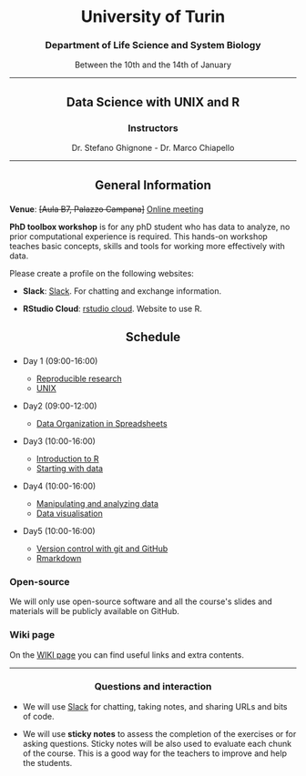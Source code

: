 <center><h1>University of Turin</h1>
<h3>Department of Life Science and System Biology</h3>	
<p>Between the 10th and the 14th of January</p>
</center>

---

<center>
<h2><p>Data Science with UNIX and R</p></h2>
<h3>Instructors</h3>
<p>Dr. Stefano Ghignone - Dr. Marco Chiapello</p>
</center>

---

<center><h2><p>General Information</p></h2></center>

**Venue**: ~~[Aula B7, Palazzo Campana]~~ [Online meeting](https://meet.jit.si/2022-PhDToolbox-DataScienceInUnixAndR)



**PhD toolbox workshop** is for any phD student who has data to analyze, no prior computational experience is required. This hands-on workshop teaches basic concepts, skills and tools for working more effectively with data.

Please create a profile on the following websites:

- **Slack**: [Slack](https://phdtoolbox2022.slack.com/). For chatting and exchange information.

- **RStudio Cloud**: [rstudio cloud](https://rstudio.cloud/). Website to use R.

<center><h2><p>Schedule</p></h2></center>

- Day 1 (09:00-16:00)

	-  [Reproducible research](https://phd-toolbox-course.github.io/2022_PhD_Toolbox_course/01-RR.html)
	-  [UNIX](https://github.com/PhD-Toolbox-course/2022_PhD_Toolbox_course/blob/master/lessons/02.UNIX.pdf)

- Day2 (09:00-12:00)

    -  [Data Organization in Spreadsheets](https://datacarpentry.org/spreadsheet-ecology-lesson/)

- Day3 (10:00-16:00)

	-  [Introduction to R](https://datacarpentry.org/R-ecology-lesson/01-intro-to-r.html)
	-  [Starting with data](https://datacarpentry.org/R-ecology-lesson/02-starting-with-data.html)

- Day4 (10:00-16:00)

	-  [Manipulating and analyzing data](https://datacarpentry.org/R-ecology-lesson/03-dplyr.html)
	-  [Data visualisation](https://datacarpentry.org/R-ecology-lesson/04-visualization-ggplot2.html)


- Day5 (10:00-16:00)

    - [Version control with git and GitHub](https://phd-toolbox-course.github.io/2022_PhD_Toolbox_course/git.html)
    - [Rmarkdown](https://phd-toolbox-course.github.io/2022_PhD_Toolbox_course/rmarkdown.html)


### Open-source

We will only use open-source software and all the course's slides and materials will be publicly available on GitHub.

### Wiki page

On the [WIKI page](https://github.com/PhD-Toolbox-course/2022_PhD_Toolbox_course/wiki/Extra-content) you can find useful links and extra contents.

---

<center><h3><p>Questions and interaction</p></h3></center>

- We will use [Slack](https://phdtoolbox2022.slack.com/) for chatting, taking notes, and sharing URLs and bits of code.

- We will use **sticky notes** to assess the completion of the exercises or for asking questions. Sticky notes will be also used to evaluate each chunk of the course. This is a good way for the teachers to improve and help the students.
